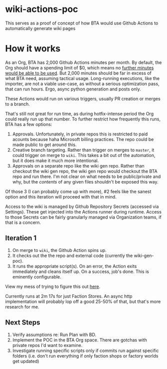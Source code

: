 # wiki-actions-poc

This serves as a proof of concept of how BTA would use Github Actions to automatically generate wiki pages

# How it works
As an Org, BTA has 2,000 Github Actions minutes per month. By default, the Org should have a spending limit of $0, which means no [further minutes would be able to be used](https://docs.github.com/en/billing/managing-billing-for-your-products/managing-billing-for-github-actions/about-billing-for-github-actions#about-spending-limits). But 2,000 minutes should be far in excess of what BTA need, assuming tactical usage. Long-running executions, like the importer, are not a viable use-case, as without a serious optimization pass, that can run hours. Ergo, async python generation and posts only.

These Actions would run on various triggers, usually PR creation or merges to a branch.

That's still not great for run time, as during hotfix-intense period the Org could really run up that number. To further restrict how frequently this runs, BTA has a few options:

1. Approvals. Unfortunately, in private repos this is restricted to paid acounts because haha Microsoft billing practices. The repo could be made public to get around this.
2. Creative branch targeting. Rather than trigger on merges to `master`, it could trigger on merge to `wiki`. This takes a bit out of the automation, but it does make it much more intentional.
3. Approvals on a separate repo like the wiki gen repo. Rather than checkout the wiki gen repo, the wiki gen repo would checkout the BTA repo and run there. I'm not clear on what needs to be public/private and why, but the *contents* of any given files shouldn't be exposed this way. 

Of those 3 (I can probably come up with more), #2 feels like the sanest option and this iteration will proceed with that in mind. 

Access to the wiki is managed by Github Repository Secrets (accessed via Settings). These get injected into the Actions runner during runtime. Access to those Secrets can be fairly granularly managed via Organization teams, if that is a concern. 

## Iteration 1

1. On merge to `wiki`, the Github Action spins up.
2. It checks out the the repo and external code (currently the wiki-gen-poc). 
3. It runs the appropriate script(s). On an error, the Action exits immediately and cleans itself up. On a success, job's done. This is eminently configurable. 

View my mess of trying to figure this out [here](https://github.com/amidatelion/wiki-actions-poc/actions).

Currently runs at 2m 17s for just Faction Stores. An async http implementation will probably lop off a good 25-50% of that, but that's more research for me. 

## Next Steps

1. Verify assumptions re: Run Plan with BD.
2. Implement the POC in the BTA Org space. There are gotchas with private repos I'd want to examine. 
3. Investigate running specific scripts only if commits run against specific folders (i.e. don't run everything if only faction shops or factory worlds get updated)